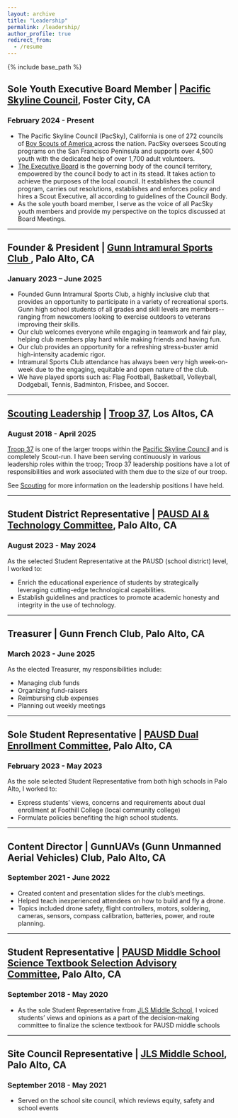 ```yaml
---
layout: archive
title: "Leadership"
permalink: /leadership/
author_profile: true
redirect_from:
  - /resume
---
```


{% include base_path %}

<h2> Sole Youth Executive Board Member | <a href="https://pacsky.org/">Pacific Skyline Council</a>, Foster City, CA		     </h2>

<h3> February 2024 - Present </h3>
<ul>
<li> The Pacific Skyline Council (PacSky), California is one of 272 councils of <a href="https://www.scouting.org">Boy Scouts of America </a> across the nation. 
PacSky oversees Scouting programs on the San Francisco Peninsula and supports over 4,500 youth with the dedicated
help of over 1,700 adult volunteers. </li>
<li> <a href="https://pacsky.org/about-us/executive-board/">The Executive Board</a> is the governing body of the council territory, empowered by the council body to act in its stead. It takes action to achieve the purposes of the local council.
 It establishes the council program, carries out resolutions, establishes and enforces policy and hires a Scout Executive, all according to guidelines of the Council Body.</li>
<li> As the sole youth board member, I serve as the voice of all PacSky youth members and provide my perspective on the topics discussed at Board Meetings.</li>
</ul>
<hr>
<h2>Founder & President | <a href="https://www.instagram.com/gunn_intramural_sports_club/"> Gunn Intramural Sports Club </a>, Palo Alto, CA                                        </h2>
<h3> January 2023 – June 2025</h3>

<ul>
<li> Founded Gunn Intramural Sports Club, a highly inclusive club that provides an opportunity to participate in a variety of recreational sports. Gunn high school students of all grades and skill levels are members--ranging from newcomers looking to exercise outdoors to veterans improving their skills. </li>
<li>Our club welcomes everyone while engaging in teamwork and fair play, helping club members play hard while making friends and having fun.</li>
<li>Our club provides an opportunity for a refreshing stress-buster amid high-intensity academic rigor.</li> 
<li>Intramural Sports Club attendance has always been very high week-on-week due to the engaging, equitable and open nature of the club.</li>
<li> We have played sports such as: Flag Football, Basketball, Volleyball, Dodgeball, Tennis, Badminton, Frisbee, and Soccer. </li>
</ul>
<hr>
<h2><a href="https://sangeetsatpathy.github.io/scouting">Scouting Leadership</a> | <a href="https://troop37losaltos.com/">Troop 37</a>, Los Altos, CA</h2>
<h3>August 2018 - April 2025</h3>
<a href="https://troop37losaltos.com">Troop 37</a> is one of the larger troops within the <a href="https://pacsky.org/">Pacific Skyline Council</a> and is completely Scout-run.
I have been serving continuously in various leadership roles within the troop; Troop 37 leadership positions have a lot of responsibilities and work associated with them due to the size of our troop.

See <a href="https://sangeetsatpathy.github.io/scouting">Scouting</a> for more information on the leadership positions I have held.
<hr>

<h2>Student District Representative  | <a href="https://www.pausd.org/about-us/committees-task-forces/archived-committees/technologyai">PAUSD AI & Technology  Committee</a>, Palo Alto, CA              </h2>
<h3>August 2023 - May 2024</h3>
As the selected Student Representative at the PAUSD (school district) level, I worked to:
<ul>
<li>Enrich the educational experience of students by strategically leveraging cutting-edge technological capabilities. </li>
<li>Establish guidelines and practices to promote academic honesty and integrity in the use of technology. </li>
</ul>



<hr>
<h2> Treasurer  | Gunn French Club, Palo Alto, CA		                                                                             </h2>
<h3>March 2023 - June 2025</h3>
As the elected Treasurer, my responsibilities include:
<ul>
<li>Managing club funds</li> <li>Organizing fund-raisers</li>  <li>Reimbursing club expenses</li> <li>Planning out weekly meetings</li>
</ul>
<hr>
<h2> Sole Student Representative | <a href="https://www.pausd.org/about-us/committees-task-forces/archived-committees/dual-enrollment">PAUSD Dual Enrollment Committee</a>, Palo Alto, CA		          </h2>
<h3>February 2023 - May 2023</h3>
As the sole selected Student Representative from both high schools in Palo Alto, I worked to:
<ul>
<li>Express students’ views, concerns and requirements about dual enrollment at Foothill College (local community college)</li>
<li>Formulate policies benefiting the high school students. </li>
</ul>

<hr>
<h2>Content Director | GunnUAVs (Gunn Unmanned Aerial Vehicles) Club, Palo Alto, CA                                  </h2>
<h3> September 2021 - June 2022</h3>
<ul>
<li>Created content and presentation slides for the club’s meetings.</li>
<li> Helped teach inexperienced attendees on how to build and fly a drone. </li>
<li>Topics included drone safety, flight controllers, motors, soldering, cameras, sensors, compass calibration, batteries, power, and route planning.</li>
</ul>
<hr>
<h2>Student Representative | <a href="https://go.boarddocs.com/ca/pausd/Board.nsf/goto?open&id=BLZPUJ65DE6B">PAUSD Middle School Science Textbook Selection Advisory Committee</a>, Palo Alto, CA                    </h2>
<h3>September 2018 - May 2020</h3>
<ul>
<li>As the sole Student Representative from <a href="https://jls.pausd.org/">JLS Middle School</a>, I voiced students’ views and opinions as a  part of the decision-making committee to finalize the science textbook for PAUSD middle schools </li> 
</ul>
<hr>
<h2>Site Council Representative | <a href="https://jls.pausd.org/">JLS Middle School</a>, Palo Alto, CA                                                                  </h2>
<h3>September 2018 - May 2021</h3>
<ul>
<li>Served on the school site council, which reviews equity, safety and school events</li>
</ul>
